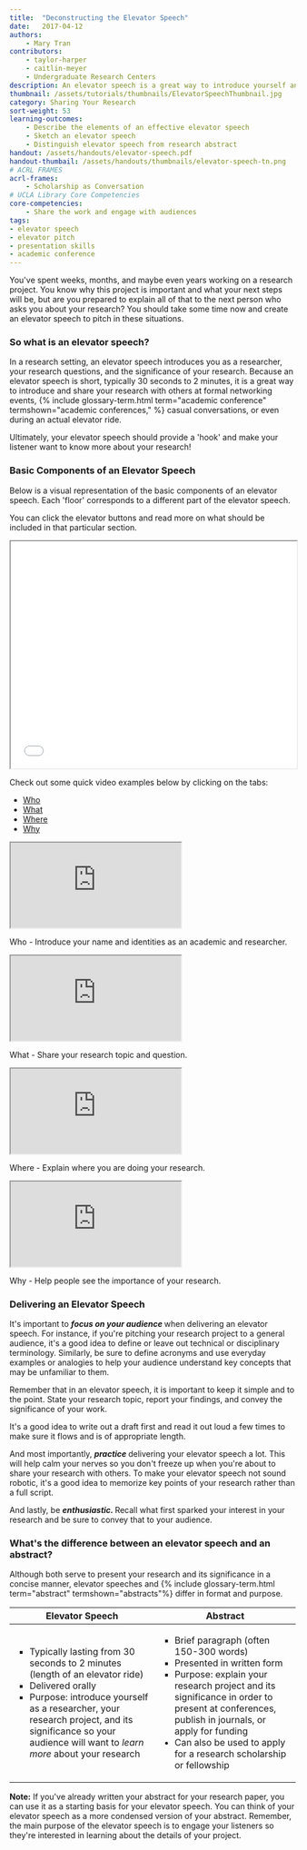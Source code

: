 ```yaml
---
title:  "Deconstructing the Elevator Speech"
date:   2017-04-12
authors: 
    - Mary Tran
contributors: 
    - taylor-harper
    - caitlin-meyer
    - Undergraduate Research Centers
description: An elevator speech is a great way to introduce yourself and your research to a wide range of audiences.
thumbnail: /assets/tutorials/thumbnails/ElevatorSpeechThumbnail.jpg
category: Sharing Your Research
sort-weight: 53
learning-outcomes:
    - Describe the elements of an effective elevator speech
    - Sketch an elevator speech
    - Distinguish elevator speech from research abstract
handout: /assets/handouts/elevator-speech.pdf
handout-thumbail: /assets/handouts/thumbnails/elevator-speech-tn.png
# ACRL FRAMES
acrl-frames:
    - Scholarship as Conversation
# UCLA Library Core Competencies
core-competencies:
    - Share the work and engage with audiences
tags:
- elevator speech
- elevator pitch 
- presentation skills
- academic conference
---
```

<p> You've spent weeks, months, and maybe even years working on a research project. You know why this project is important and what your next steps will be, but are you prepared to explain all of that to the next person who asks you about your research? You should take some time now and create an elevator speech to pitch in these situations.</p>

### So what is an elevator speech?

<p>In a research setting, an elevator speech introduces you as a researcher, your research questions, and the significance of your research. Because an elevator speech is short, typically 30 seconds to 2 minutes, it is a great way to introduce and share your research with others at formal networking events, {% include glossary-term.html term="academic conference" termshown="academic conferences," %} casual conversations, or even during an actual elevator ride.</p>

<p>Ultimately, your elevator speech should provide a 'hook' and make your listener want to know more about your research! </p>

### Basic Components of an Elevator Speech

<p>Below is a visual representation of the basic components of an elevator speech. Each 'floor' corresponds to a different part of the elevator speech. </p>

<p>You can click the elevator buttons and read more on what should be included in that particular section.</p>

<!-- todo:: new version of elevator speech animation - accessibility review + responsive -->

<div>
<iframe class="embedbox" src="{{ '/assets/animation/elevator-speech.html' | relative_url }}" width="100%" height="400px"></iframe>
</div>

<!-- Elevator speech examples in tabs -->
<p>Check out some quick video examples below by clicking on the tabs:</p>

<div class="card">
  <!-- header with navigation tabs -->
  <div class="card-header">
    <ul class="nav nav-tabs card-header-tabs">
      <li class="nav-item">
        <a class="nav-link active" id="who-tab" data-toggle="tab" href="#who" role="tab" aria-controls="who" aria-selected="true">Who</a>
      </li>
      <li class="nav-item">
        <a class="nav-link" id="what-tab" data-toggle="tab" href="#what" role="tab" aria-controls="what" aria-selected="false">What</a>
      </li>
      <li class="nav-item">
        <a class="nav-link" id="where-tab" data-toggle="tab" href="#where" role="tab" aria-controls="where" aria-selected="false">Where</a>
      </li>
      <li class="nav-item">
        <a class="nav-link" id="why-tab" data-toggle="tab" href="#why" role="tab" aria-controls="why" aria-selected="false">Why</a>
      </li>
    </ul>
  </div>
  <!-- card body with tab content -->
  <div class="card-body">
    <div class="tab-content" id="myTabContent">
    <div class="tab-pane fade show active" id="who" role="tabpanel" aria-labelledby="who-tab">
      <div class="embed-responsive embed-responsive-16by9">
        <iframe class="embed-responsive-item" src="https://www.youtube.com/embed/NBa0cnsRMUQ?start=24&end=29" allowfullscreen></iframe>
      </div>
      <p class="card-text">Who - Introduce your name and identities as an academic and researcher.</p>
    </div>
  <div class="tab-pane fade" id="what" role="tabpanel" aria-labelledby="what-tab">
      <div class="embed-responsive embed-responsive-16by9">
        <iframe class="embed-responsive-item" src="https://www.youtube.com/embed/rlPloFiK-e8?start=4&end=10" allowfullscreen></iframe>
      </div>
      <p class="card-text">What - Share your research topic and question.</p>
    </div>
  <div class="tab-pane fade" id="where" role="tabpanel" aria-labelledby="where-tab"><div class="embed-responsive embed-responsive-16by9">
        <iframe class="embed-responsive-item" src="https://www.youtube.com/embed/LqLjyY4yQ5Y?start=4&end=10" allowfullscreen></iframe>
      </div>
      <p class="card-text">Where - Explain where you are doing your research.</p>
      </div>
    <div class="tab-pane fade" id="why" role="tabpanel" aria-labelledby="why-tab"><div class="embed-responsive embed-responsive-16by9">
        <iframe class="embed-responsive-item" src="https://www.youtube.com/embed/gw3LN_pK_rU?start=8&end=29" allowfullscreen></iframe>
      </div>
      <p class="card-text">Why - Help people see the importance of your research.</p>
      </div>
      </div>  
  </div>
</div>
<!-- -->

<h3 class="mt-4">Delivering an Elevator Speech</h3>

<p>It's important to <b><i>focus on your audience </i></b> when delivering an elevator speech. For instance, if you're pitching your research project to a general audience, it's a good idea to define or leave out technical or disciplinary terminology. Similarly, be sure to define acronyms and use everyday examples or analogies to help your audience understand key concepts that may be unfamiliar to them.</p>

<p>Remember that in an elevator speech, it is important to keep it simple and to the point. State your research topic, report your findings, and convey the significance of your work.</p>

<p>It's a good idea to write out a draft first and read it out loud a few times to make sure it flows and is of appropriate length. </p>
<p>And most importantly, <b><i> practice </i></b>delivering your elevator speech a lot. This will help calm your nerves so you don't freeze up when you're about to share your research with others. To make your elevator speech not sound robotic, it's a good idea to memorize key points of your research rather than a full script. </p>
<p>And lastly, be <b><i> enthusiastic. </i></b> Recall what first sparked your interest in your research and be sure to convey that to your audience. </p>

<h3>What's the difference between an elevator speech and an abstract?</h3>
<p>Although both serve to present your research and its significance in a concise manner, elevator speeches and {% include glossary-term.html term="abstract" termshown="abstracts"%} differ in format and purpose. </p>

<table class="table table-bordered">
  <thead>
    <tr>
      <th scope="col"><center>Elevator Speech</center></th>
      <th scope="col"><center>Abstract</center></th>
    </tr>
  </thead>
  <tbody>
    <tr>
      <td>
          <ul class="browser-default">
              <li type="square">Typically lasting from 30 seconds to 2 minutes (length of an elevator ride)</li>
              <li type="square">Delivered orally</li>
              <li type="square">Purpose: introduce yourself as a researcher, your research project, and its significance so your audience will want to <i>learn more</i> about your research</li>
          </ul> 
      </td>
      <td>
          <ul class="browser-default">
              <li type="square">Brief paragraph (often 150-300 words)</li>
              <li type="square">Presented in written form</li>
        <li type="square">Purpose: explain your research project and its significance in order to present at conferences, publish in journals, or apply for funding</li>
              <li>Can also be used to apply for a research scholarship or fellowship</li>
          </ul>
    </td>
    </tr>
  </tbody>
</table>


<p> <b>Note:</b> If you've already written your abstract for your research paper, you can use it as a starting basis for your elevator speech. You can think of your elevator speech as a more condensed version of your abstract. Remember, the main purpose of the elevator speech is to engage your listeners so they're interested in learning about the details of your project. </p>


